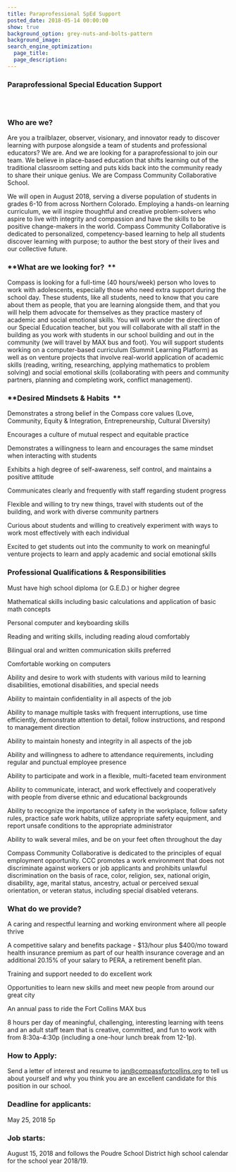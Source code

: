 ```yaml
---
title: Paraprofessional SpEd Support
posted_date: 2018-05-14 00:00:00
show: true
background_option: grey-nuts-and-bolts-pattern
background_image:
search_engine_optimization:
  page_title:
  page_description:
---
```


### Paraprofessional Special Education Support

###  

### **Who are we?**

Are you a trailblazer, observer, visionary, and innovator ready to discover learning with purpose alongside a team of students and professional educators? We are. And we are looking for a paraprofessional to join our team. We believe in place-based education that shifts learning out of the traditional classroom setting and puts kids back into the community ready to share their unique genius. We are Compass Community Collaborative School.

We will open in August 2018, serving a diverse population of students in grades 6-10 from across Northern Colorado. Employing a hands-on learning curriculum, we will inspire thoughtful and creative problem-solvers who aspire to live with integrity and compassion and have the skills to be positive change-makers in the world. Compass Community Collaborative is dedicated to personalized, competency-based learning to help all students discover learning with purpose; to author the best story of their lives and our collective future.

### **What are we looking for?  **

Compass is looking for a full-time (40 hours/week) person who loves to work with adolescents, especially those who need extra support during the school day. These students, like all students, need to know that you care about them as people, that you are learning alongside them, and that you will help them advocate for themselves as they practice mastery of academic and social emotional skills. You will work under the direction of our Special Education teacher, but you will collaborate with all staff in the building as you work with students in our school building and out in the community (we will travel by MAX bus and foot). You will support students working on a computer-based curriculum (Summit Learning Platform) as well as on venture projects that involve real-world application of academic skills (reading, writing, researching, applying mathematics to problem solving) and social emotional skills (collaborating with peers and community partners, planning and completing work, conflict management).

### **Desired Mindsets & Habits  **

Demonstrates a strong belief in the Compass core values (Love, Community, Equity & Integration, Entrepreneurship, Cultural Diversity)

Encourages a culture of mutual respect and equitable practice

Demonstrates a willingness to learn and encourages the same mindset when interacting with students

Exhibits a high degree of self-awareness, self control, and maintains a positive attitude

Communicates clearly and frequently with staff regarding student progress

Flexible and willing to try new things, travel with students out of the building, and work with diverse community partners

Curious about students and willing to creatively experiment with ways to work most effectively with each individual

Excited to get students out into the community to work on meaningful venture projects to learn and apply academic and social emotional skills

### **Professional Qualifications & Responsibilities**

Must have high school diploma (or G.E.D.) or higher degree

Mathematical skills including basic calculations and application of basic math concepts

Personal computer and keyboarding skills

Reading and writing skills, including reading aloud comfortably

Bilingual oral and written communication skills preferred

Comfortable working on computers

Ability and desire to work with students with various mild to learning disabilities, emotional disabilities, and special needs

Ability to maintain confidentiality in all aspects of the job

Ability to manage multiple tasks with frequent interruptions, use time efficiently, demonstrate attention to detail, follow instructions, and respond to management direction

Ability to maintain honesty and integrity in all aspects of the job

Ability and willingness to adhere to attendance requirements, including regular and punctual employee presence

Ability to participate and work in a flexible, multi-faceted team environment

Ability to communicate, interact, and work effectively and cooperatively with people from diverse ethnic and educational backgrounds

Ability to recognize the importance of safety in the workplace, follow safety rules, practice safe work habits, utilize appropriate safety equipment, and report unsafe conditions to the appropriate administrator

Ability to walk several miles, and be on your feet often throughout the day

Compass Community Collaborative is dedicated to the principles of equal employment opportunity. CCC promotes a work environment that does not discriminate against workers or job applicants and prohibits unlawful discrimination on the basis of race, color, religion, sex, national origin, disability, age, marital status, ancestry, actual or perceived sexual orientation, or veteran status, including special disabled veterans.

### **What do we provide?**

A caring and respectful learning and working environment where all people thrive

A competitive salary and benefits package - $13/hour plus $400/mo toward health insurance premium as part of our health insurance coverage and an additional 20.15% of your salary to PERA, a retirement benefit plan.

Training and support needed to do excellent work

Opportunities to learn new skills and meet new people from around our great city

An annual pass to ride the Fort Collins MAX bus

8 hours per day of meaningful, challenging, interesting learning with teens and an adult staff team that is creative, committed, and fun to work with from 8:30a-4:30p (including a one-hour lunch break from 12-1p).

### **How to Apply:**

Send a letter of interest and resume to jan@compassfortcollins.org to tell us about yourself and why you think you are an excellent candidate for this position in our school.

### Deadline for applicants:

May 25, 2018 5p

### **Job starts:**  

August 15, 2018 and follows the Poudre School District high school calendar for the school year 2018/19.